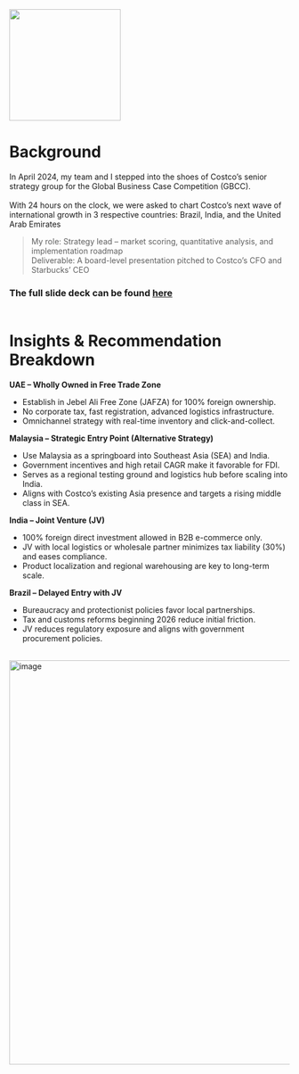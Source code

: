 <img src="https://github.com/user-attachments/assets/eb372330-b4ba-47e2-b4b0-4c14e8e6f610" width="200"/>

# Background

In April 2024, my team and I stepped into the shoes of Costco’s senior strategy group for the Global Business Case Competition (GBCC).<br><br>
With 24 hours on the clock, we were asked to chart Costco’s next wave of international growth in 3 respective countries: Brazil, India, and the United Arab Emirates

> My role: Strategy lead – market scoring, quantitative analysis, and implementation roadmap <br>
 Deliverable: A board-level presentation pitched to Costco’s CFO and Starbucks’ CEO


### The full slide deck can be found [here](GBCC_Costco_Case) <br><br>


# Insights & Recommendation Breakdown

**UAE – Wholly Owned in Free Trade Zone**
- Establish in Jebel Ali Free Zone (JAFZA) for 100% foreign ownership.
- No corporate tax, fast registration, advanced logistics infrastructure.
- Omnichannel strategy with real-time inventory and click-and-collect.

**Malaysia – Strategic Entry Point (Alternative Strategy)**
- Use Malaysia as a springboard into Southeast Asia (SEA) and India.
- Government incentives and high retail CAGR make it favorable for FDI.
- Serves as a regional testing ground and logistics hub before scaling into India.
- Aligns with Costco’s existing Asia presence and targets a rising middle class in SEA.

**India – Joint Venture (JV)**
- 100% foreign direct investment allowed in B2B e-commerce only.
- JV with local logistics or wholesale partner minimizes tax liability (30%) and eases compliance.
- Product localization and regional warehousing are key to long-term scale.

**Brazil – Delayed Entry with JV**
- Bureaucracy and protectionist policies favor local partnerships.
- Tax and customs reforms beginning 2026 reduce initial friction.
- JV reduces regulatory exposure and aligns with government procurement policies.<br><br>

<img width="725" alt="image" src="https://github.com/user-attachments/assets/ad5460df-30fc-42f9-adf8-8aceb1045b24" />








